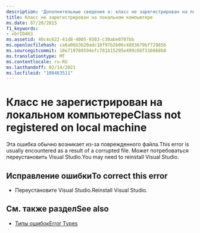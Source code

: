 ```yaml
---
description: 'Дополнительные сведения о: класс не зарегистрирован на локальном компьютере'
title: Класс не зарегистрирован на локальном компьютере
ms.date: 07/20/2015
f1_keywords:
- vbrID463
ms.assetid: 40c4c622-41d8-4005-9303-c30abe0707bb
ms.openlocfilehash: ca6a06b3b20adc18f97b2b06c4803679bf729856
ms.sourcegitcommit: 10e719780594efc781b15295e499c66f316068b8
ms.translationtype: MT
ms.contentlocale: ru-RU
ms.lasthandoff: 02/14/2021
ms.locfileid: "100463511"
---
```

# <a name="class-not-registered-on-local-machine"></a><span data-ttu-id="3e135-103">Класс не зарегистрирован на локальном компьютере</span><span class="sxs-lookup"><span data-stu-id="3e135-103">Class not registered on local machine</span></span>

<span data-ttu-id="3e135-104">Эта ошибка обычно возникает из-за поврежденного файла.</span><span class="sxs-lookup"><span data-stu-id="3e135-104">This error is usually encountered as a result of a corrupted file.</span></span> <span data-ttu-id="3e135-105">Может потребоваться переустановить Visual Studio.</span><span class="sxs-lookup"><span data-stu-id="3e135-105">You may need to reinstall Visual Studio.</span></span>  
  
## <a name="to-correct-this-error"></a><span data-ttu-id="3e135-106">Исправление ошибки</span><span class="sxs-lookup"><span data-stu-id="3e135-106">To correct this error</span></span>  
  
- <span data-ttu-id="3e135-107">Переустановите Visual Studio.</span><span class="sxs-lookup"><span data-stu-id="3e135-107">Reinstall Visual Studio.</span></span>  
  
## <a name="see-also"></a><span data-ttu-id="3e135-108">См. также раздел</span><span class="sxs-lookup"><span data-stu-id="3e135-108">See also</span></span>

- [<span data-ttu-id="3e135-109">Типы ошибок</span><span class="sxs-lookup"><span data-stu-id="3e135-109">Error Types</span></span>](../programming-guide/language-features/error-types.md)
